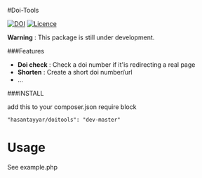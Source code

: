 #Doi-Tools

[![DOI](https://zenodo.org/badge/doi/10.5281/zenodo.11915.png)](http://dx.doi.org/10.5281/zenodo.11915)
[![Licence](http://img.shields.io/badge/Licence-LGPL-green.svg)](https://github.com/hasantayyar/doi-tools/blob/master/LICENSE)

**Warning** : This package is still under development. 

###Features
- **Doi check** : Check a doi number if it'is redirecting a real page
- **Shorten** : Create a short doi number/url
- ...



###INSTALL

add this to your composer.json require block

    "hasantayyar/doitools": "dev-master"


Usage
=====
See example.php
